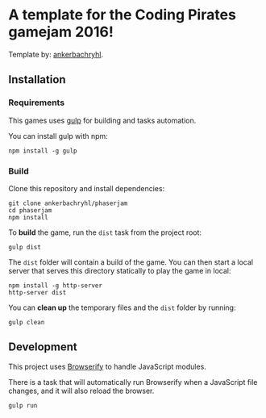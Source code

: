 # A template for the Coding Pirates gamejam 2016!

Template by:
[ankerbachryhl](https://github.com/ankerbachryhl).

## Installation

### Requirements

This games uses [gulp](http://gulpjs.com/) for building and tasks automation.

You can install gulp with npm:

```
npm install -g gulp
```

### Build

Clone this repository and install dependencies:

```
git clone ankerbachryhl/phaserjam
cd phaserjam
npm install
```

To **build** the game, run the `dist` task from the project root:

```
gulp dist
```

The `dist` folder will contain a build of the game. You can then start a local server that serves this directory statically to play the game in local:

```
npm install -g http-server
http-server dist
```

You can **clean up** the temporary files and the `dist` folder by running:

```
gulp clean
```

## Development

This project uses [Browserify](http://browserify.org) to handle JavaScript modules.

There is a task that will automatically run Browserify when a JavaScript file changes, and it will also reload the browser.

```
gulp run
```
